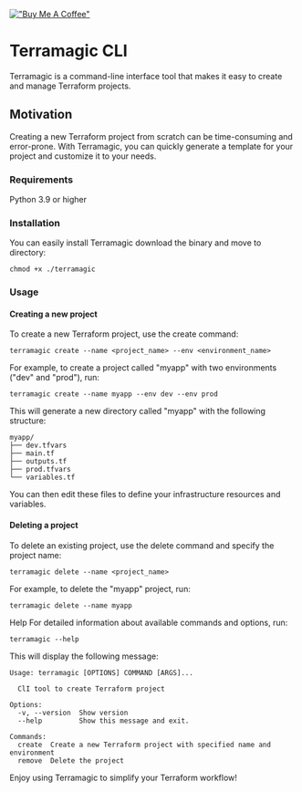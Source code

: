 [!["Buy Me A Coffee"](https://img.shields.io/badge/Buy_Me_A_Coffee-FFDD00?style=for-the-badge&logo=buy-me-a-coffee&logoColor=black)](https://www.buymeacoffee.com/miltlima)

# Terramagic CLI

Terramagic is a command-line interface tool that makes it easy to create and manage Terraform projects.

## Motivation

Creating a new Terraform project from scratch can be time-consuming and error-prone. With Terramagic, you can quickly generate a template for your project and customize it to your needs.

### Requirements

Python 3.9 or higher

### Installation

You can easily install Terramagic download the binary and move to directory:

```shell
chmod +x ./terramagic
```

### Usage

#### Creating a new project

To create a new Terraform project, use the create command:

```shell
terramagic create --name <project_name> --env <environment_name>
```

For example, to create a project called "myapp" with two environments ("dev" and "prod"), run:

```shell
terramagic create --name myapp --env dev --env prod
```

This will generate a new directory called "myapp" with the following structure:

```code
myapp/
├── dev.tfvars
├── main.tf
├── outputs.tf
├── prod.tfvars
└── variables.tf
```

You can then edit these files to define your infrastructure resources and variables.

#### Deleting a project

To delete an existing project, use the delete command and specify the project name:

```shell
terramagic delete --name <project_name>
```

For example, to delete the "myapp" project, run:

```shell
terramagic delete --name myapp
```

Help
For detailed information about available commands and options, run:

```shell
terramagic --help
```

This will display the following message:

```shell
Usage: terramagic [OPTIONS] COMMAND [ARGS]...

  ClI tool to create Terraform project

Options:
  -v, --version  Show version
  --help         Show this message and exit.

Commands:
  create  Create a new Terraform project with specified name and environment
  remove  Delete the project
```

Enjoy using Terramagic to simplify your Terraform workflow!
